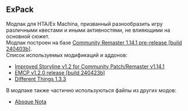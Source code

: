 ## ExPack  


Модпак для HTA/Ex Machina, призванный разнообразить игру различными квестами и иными активностями, не влияющими на основной сюжет.  
Модпак построен на базе [Community Remaster 1.14.1 pre-release [build 240403b]](https://github.com/DeusExMachinaTeam/EM-CommunityPatch/tree/v1.14.1-240403a).  
Список используемых модификаций и аддонов:  
* [Improved Storyline v1.2 for Community Patch/Remaster v1.14.1](https://github.com/zatinu322/ImprovedStoryline/)
* [EMCP v1.2.0 release [build 240423b]](https://github.com/lineisover/ExtraMachinesCP)
* [Different Things 1.3.3](https://github.com/MrKarfen/Different-Things)

В модпаке также частично используються файлы из других модов:
* [Absque Nota](https://www.moddb.com/mods/absquenota/downloads/beta-075)

